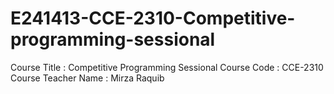 # E241413-CCE-2310-Competitive-programming-sessional
Course Title : Competitive Programming Sessional
Course Code : CCE-2310
Course Teacher Name : Mirza Raquib
